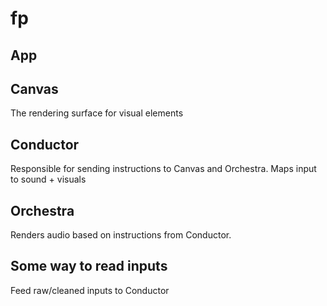 # fp

## App

## Canvas
The rendering surface for visual elements

## Conductor
Responsible for sending instructions to Canvas and Orchestra. Maps input to sound + visuals

## Orchestra
Renders audio based on instructions from Conductor.

## Some way to read inputs
Feed raw/cleaned inputs to Conductor
